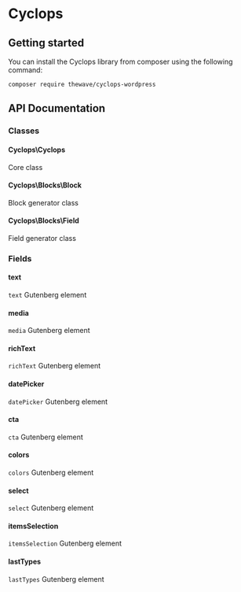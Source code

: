 # Cyclops

## Getting started ## 

You can install the Cyclops library from composer using the following command:

```shell
composer require thewave/cyclops-wordpress
```

## API Documentation ##

### Classes ###

#### Cyclops\Cyclops #### 
Core class

#### Cyclops\Blocks\Block #### 
Block generator class

#### Cyclops\Blocks\Field #### 
Field generator class

### Fields ###

#### text ####
`text` Gutenberg element

#### media ####
`media` Gutenberg element

#### richText ####
`richText` Gutenberg element

#### datePicker ####
`datePicker` Gutenberg element

#### cta ####
`cta` Gutenberg element

#### colors ####
`colors` Gutenberg element

#### select ####
`select` Gutenberg element

#### itemsSelection ####
`itemsSelection` Gutenberg element

#### lastTypes ####
`lastTypes` Gutenberg element

